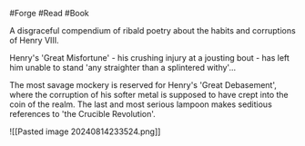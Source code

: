 #Forge #Read #Book 

A disgraceful compendium of ribald poetry about the habits and corruptions of Henry VIII.

Henry's 'Great Misfortune' - his crushing injury at a jousting bout - has left him unable to stand 'any straighter than a splintered withy'…

The most savage mockery is reserved for Henry's 'Great Debasement', where the corruption of his softer metal is supposed to have crept into the coin of the realm. The last and most serious lampoon makes seditious references to 'the Crucible Revolution'.

![[Pasted image 20240814233524.png]]